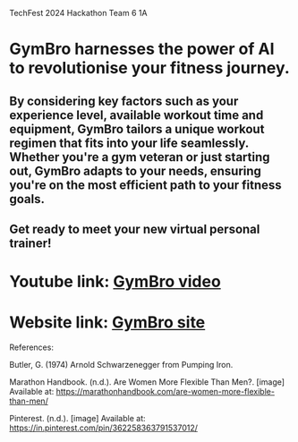 TechFest 2024 Hackathon Team 6 1A
# GymBro harnesses the power of AI to revolutionise your fitness journey. 

## By considering key factors such as your experience level, available workout time and equipment, GymBro tailors a unique workout regimen that fits into your life seamlessly. Whether you're a gym veteran or just starting out, GymBro adapts to your needs, ensuring you're on the most efficient path to your fitness goals.

## Get ready to meet your new virtual personal trainer!

# Youtube link: [GymBro video](https://www.youtube.com/watch?v=8jgGlUhKJdM)
# Website link: [GymBro site](https://nurselink.sg)

References:

Butler, G. (1974) Arnold Schwarzenegger from Pumping Iron.

Marathon Handbook. (n.d.). Are Women More Flexible Than Men?. [image] Available at: https://marathonhandbook.com/are-women-more-flexible-than-men/

Pinterest. (n.d.). [image] Available at: https://in.pinterest.com/pin/362258363791537012/
